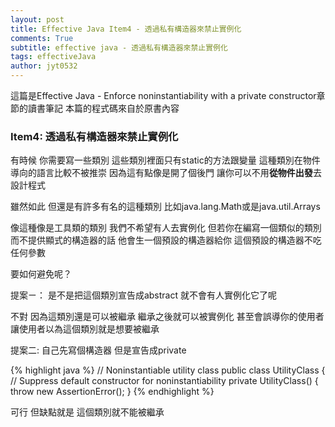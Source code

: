 ```yaml
---
layout: post
title: Effective Java Item4 - 透過私有構造器來禁止實例化
comments: True 
subtitle: effective java - 透過私有構造器來禁止實例化
tags: effectiveJava
author: jyt0532
---
```


這篇是Effective Java - Enforce noninstantiability with a private constructor章節的讀書筆記 本篇的程式碼來自於原書內容

### Item4: 透過私有構造器來禁止實例化

有時候 你需要寫一些類別 這些類別裡面只有static的方法跟變量 這種類別在物件導向的語言比較不被推崇 因為這有點像是開了個後門 讓你可以不用**從物件出發**去設計程式

雖然如此 但還是有許多有名的這種類別 比如java.lang.Math或是java.util.Arrays

像這種像是工具類的類別 我們不希望有人去實例化 但若你在編寫一個類似的類別而不提供顯式的構造器的話 他會生一個預設的構造器給你 這個預設的構造器不吃任何參數

要如何避免呢？

提案ㄧ： 是不是把這個類別宣告成abstract 就不會有人實例化它了呢

不對 因為這類別還是可以被繼承 繼承之後就可以被實例化 甚至會誤導你的使用者 讓使用者以為這個類別就是想要被繼承

提案二: 自己先寫個構造器 但是宣告成private

{% highlight java %}
// Noninstantiable utility class
public class UtilityClass {
// Suppress default constructor for noninstantiability
private UtilityClass() {
  throw new AssertionError();
}
{% endhighlight %}


可行 但缺點就是 這個類別就不能被繼承
